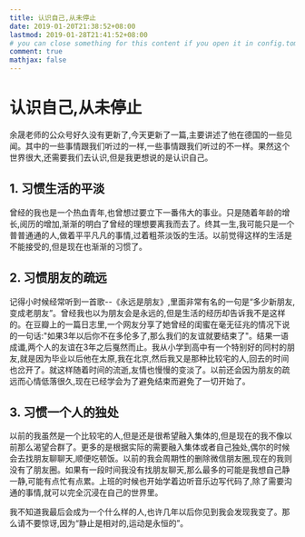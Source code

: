 ```yaml
---
title: 认识自己,从未停止
date: 2019-01-20T21:38:52+08:00
lastmod: 2019-01-28T21:41:52+08:00
# you can close something for this content if you open it in config.toml.
comment: true
mathjax: false
---
```


# 认识自己,从未停止

余晟老师的公众号好久没有更新了,今天更新了一篇,主要讲述了他在德国的一些见闻。其中的一些事情跟我们听过的一样,一些事情跟我们听过的不一样。果然这个世界很大,还需要我们去认识,但是我更想说的是认识自己。

## 1. 习惯生活的平淡

曾经的我也是一个热血青年,也曾想过要立下一番伟大的事业。只是随着年龄的增长,阅历的增加,渐渐的明白了曾经的理想要离我而去了。终其一生,我可能只是一个普普通通的人,做着平平凡凡的事情,过着粗茶淡饭的生活。以前觉得这样的生活是不能接受的,但是现在也渐渐的习惯了。

## 2. 习惯朋友的疏远

记得小时候经常听到一首歌--《永远是朋友》,里面非常有名的一句是“多少新朋友,变成老朋友”。曾经我也以为朋友会是永远的,但是生活的经历却告诉我不是这样的。在豆瓣上的一篇日志里,一个网友分享了她曾经的闺蜜在毫无征兆的情况下说的一句话:"如果3年以后你不在多伦多了,那么我们的友谊就要结束了"。结果一语成谶,两个人的友谊在3年之后戛然而止。我从小学到高中有一个特别好的同村的朋友,就是因为毕业以后他在太原,我在北京,然后我又是那种比较宅的人,回去的时间也岔开了。就这样随着时间的流逝,友情也慢慢的变淡了。以前还会因为朋友的疏远而心情低落很久,现在已经学会为了避免结束而避免了一切开始了。

## 3. 习惯一个人的独处

以前的我虽然是一个比较宅的人,但是还是很希望融入集体的,但是现在的我不像以前那么渴望合群了。更多的是根据实际的需要融入集体或者自己独处,偶尔的时候会去找朋友聊聊天,顺便吃顿饭。以前的我会周期性的删除微信朋友圈,现在的我则没有了朋友圈。如果有一段时间我没有找朋友聊天,那么最多的可能是我想自己静一静,可能有点忙有点累。上班的时候也开始学着边听音乐边写代码了,除了需要沟通的事情,就可以完全沉浸在自己的世界里。

我不知道我最后会成为一个什么样的人,也许几年以后你见到我会发现我变了。那么请不要惊讶,因为“静止是相对的,运动是永恒的”。




